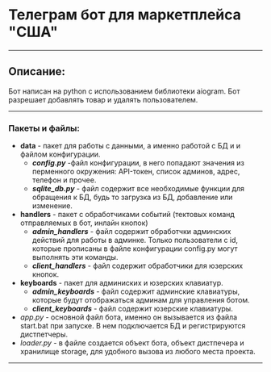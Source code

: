 # Телеграм бот для маркетплейса "США"

***

## Описание:

Бот написан на python c использованием библиотеки aiogram. Бот разрешает добавлять товар и удалять пользователем.

***

### Пакеты и файлы:

* **data** - пакет для работы с данными, а именно работой с БД и и файлом конфигурации.
    + ***config.py*** -файл конфигурации, в него попадают значения из перменного окружения: API-токен, список админов,
      адрес, телефон и прочее.
    + ***sqlite_db.py*** - файл содержит все необходимые функции для обращения к БД, будь то загрузка из БД, добавление
      или изменение.
* **handlers** - пакет с обработчиками событий (тектовых команд отправляемых в бот, инлайн кнопок)
    + ***admin_handlers*** - файл содержит обработчки админских действий для работы в админке. Только пользователи с id,
      которые прописаны в файле конфигурации config.py могут выполнять эти команды.
    + ***сlient_handlers*** - файл содержит обработчики для юзерских кнопок.
* **keyboards** - пакет для админиских и юзерских клавиатур.
    + ***admin_keyboards*** - файл содержит админские клавиатуры, которые будут отображаться админам для управления
      ботом.
    + ***client_keyboards*** - файл содержит юзерские клавиатуры.
* *app.py* - основной файл бота, именно он вызывается из файла start.bat при запуске. В нем подключается БД и
  регистрируются дистпетчеры.
* *loader.py* - в файле создается объект бота, объект дистпечера и хранилище storage, для удобного вызова из любого
  места проекта.
***